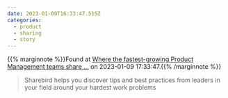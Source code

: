 ```yaml
---
date: 2023-01-09T16:33:47.515Z
categories:
  - product
  - sharing
  - story
---
```

{{% marginnote %}}Found at [Where the fastest-growing Product Management teams share ...](https://sharebird.com/?h=product-management) on 2023-01-09 17:33:47.{{% /marginnote %}}

> Sharebird helps you discover tips and best practices from leaders in your field around your hardest work problems

